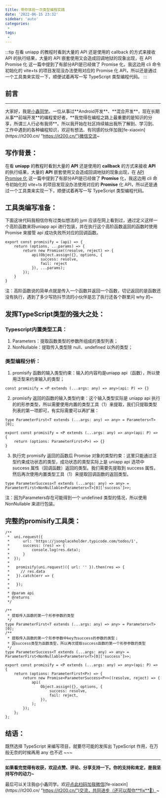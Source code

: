```yaml
---
title: 带你体验一次类型编程实践
date: '2022-06-15 23:32'
sidebar: 'auto'
categories:
 - 
tags:
 - 
---
```


:::tip
在看 uniapp 的教程时看到大量的 API 还是使用的 callback 的方式来接收 API 的执行结果，大量的 API 嵌套使用又会造成回调地狱的现象出现，在 API Promise 化 这一篇中提到了有部分API是已经做了 Promise 化，我这边用 cli 命令初始化的 vite+ts 的项目发现没办法使用对应的 Promise 化 API，所以还是通过一个工具类来实现一下，顺便试着再写一写 TypeScript 类型编程代码。
:::

<!-- more -->

## 前言
------

大家好，我是[小鑫同学](https://it200.cn/ "https://it200.cn/")。一位从事过**Android开发**、**混合开发**，现在长期从事**前端开发**的编程爱好者，**我觉得在编程之路上最重要的是知识的分享，所谓三人行必有我师**。所以我开始在社区持续输出我所了解到、学习到、工作中遇到的各种编程知识，欢迎有想法、有同感的伙伴加我[fe-xiaoxin](https://it200.cn/ "https://it200.cn/")微信交流~

## 写作背景：

在看 **uniapp** 的教程时看到大量的 **API** 还是使用的 **callback** 的方式来接收 **API** 的执行结果，大量的 **API** 嵌套使用又会造成回调地狱的现象出现，在 [API Promise 化](https://uniapp.dcloud.net.cn/api/#api-promise-%E5%8C%96) 这一篇中提到了有部分API是已经做了 **Promise** 化，我这边用 cli 命令初始化的 vite+ts 的项目发现没办法使用对应的 **Promise** 化 API，所以还是通过一个工具类来实现一下，顺便试着再写一写 TypeScript 类型编程代码。



## 工具类编写准备：

下面这块代码我相信你有过类似想法的 jym 应该在网上看到过，通过定义这样一个高阶函数来将uniapp api 进行包装，并在执行这个高阶函数返回的函数时使用 Promise 来接管 api 成功失败所对应的回调函数。

```
export const promisify = (api) => {
	return (options, ...params) => {
		return new Promise((resolve, reject) => {
			api(Object.assign({}, options, {
				success: resolve,
				fail: reject
			}), ...params);
		});
	}
}
```

注：高阶函数说的简单点就是传入一个函数并返回一个函数，切记返回的是函数还没有执行，遇到了多少写防抖节流的小伙伴是忘了执行还各个群里问 why 的~

## 发挥TypeScript类型的强大之处：

### Typescript内置类型工具：

1.  Parameters<T>：提取函数类型的参数所组成的类型列表；
1.  NonNullable<T>：提取传入类型除 null、undefined 以外的类型；

### 类型编程分析：

1.  promisify 函数的输入类型约束：输入的内容均是uniapp api（函数），所以使用泛型来约束输入的类型；

```
const promisify = <P extends (...args: any) => any>(api: P) => {}
```

2.  promisify 返回的函数的输入类型约束：这个输入类型实际是 uniapp api 执行的的形参类型，所以需要使用内置的类型工具（1）来提取，我们只提取类型列表的第一项即可，有实际需要可以再扩展：

```
type ParameterFirst<T extends (...args: any) => any> = Parameters<T>[0];

export const promisify = <P extends (...args: any) => any>(api: P) => {
    return (options: ParameterFirst<P>) => {}
}
```

3.  执行完 promisify 返回的函数后 Promise 对象的类型约束：这里只能通过泛型约束成功状态的类型，成功状态的类型实际上是 uniapp api 选项中 success 属性（回调函数）返回的类型。我们需要先提取到 success 属性，然后再次使用内置类型工具（1）来提取回调函数的返回类型。

```
type ParameterSuccess<T extends (...args: any) => any> = ParameterFirst<NonNullable<Parameters<T>[0]['success']>>;
```

注：因为Parameters<T>存在可能得到一个 undefined 类型的情况，所以使用 NonNullable<T> 来进行包装。

## 完整的promisify工具类：

```
/**
 *  uni.request({
 *      url: 'https://jsonplaceholder.typicode.com/todos/1',
 *      success: (res) => {
 *          console.log(res.data);
 *      }
 *  });
 *  
 *   promisify(uni.request)({ url: '' }).then(res => {
 *     // res.data
 *   }).catch(err => {
 *
 *   });
 *  
 * @param api 
 * @returns 
 */

/**
 * 提取传入函数的第一个形参参数的类型
 */
type ParameterFirst<T extends (...args: any) => any> = Parameters<T>[0];
/**
 * 提取传入函数的第一个形参参数中key为success的参数的类型；
 * 因success类型为函数类型，所以再次提取success函数的第一个形参参数的类型
 */
type ParameterSuccess<T extends (...args: any) => any> = ParameterFirst<NonNullable<Parameters<T>[0]['success']>>;

export const promisify = <P extends (...args: any) => any>(api: P) => {
    return (options: ParameterFirst<P>) => {
        return new Promise<ParameterSuccess<P>>((resolve, reject) => {
            api(
                Object.assign({}, options, {
                    success: resolve,
                    fail: reject,
                }),
            );
        });
    };
};
```

## 结语：

既然选择 TypeScript 来编写项目，就要尽可能的发挥出 TypeScript 作用，在万般无奈的时候再用 any 也不迟 ~~~

* * *

**如果看完觉得有收获，欢迎点赞、评论、分享支持一下。你的支持和肯定，是我坚持写作的动力~**

最后可以关注我@小鑫同学。欢迎[点此扫码加我微信](https://it200.cn/ "https://it200.cn/")[fe-xiaoxin](https://it200.cn/ "https://it200.cn/")交流，共同进步（还可以帮你**fix**🐛）~